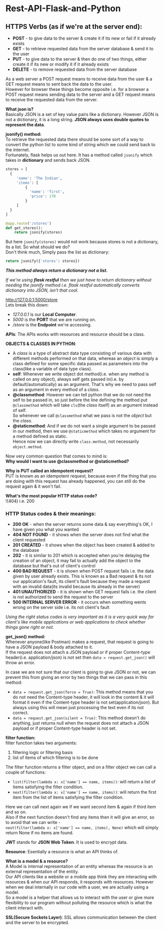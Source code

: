 # Rest-API-Flask-and-Python

## HTTPS Verbs (as if we're at the server end):
- **POST** - to give data to the server & create it if its new or fail if it already exists<br>
- **GET** - to retrieve requested data from the server database & send it to the user<br>
- **PUT** - to give data to the server & then do one of two things, either create it if its new or modify it if it already exists<br>
- **DELETE** - to remove requested data from the server database

As a web server a POST request means to receive data from the user & a GET request means to sent back the data to the user.<br>
However for browser these things become opposite i.e. for a browser a POST request means sending data to the server and a GET request means to receive the requested data from the server.

**What json is?**<br>
Basically JSON is a set of key value pairs like a dictionary. However JSON is not a dictionary, it is a long string. **JSON always uses double quotes to represent the data**.

**jsonify() method:**<br>
To retrieve the requested data there should be some sort of a way to convert the python list to some kind of string which we could send back to the internet.<br>
Fortunately, flask helps us out here. It has a method called `jsonify` which takes in **dictionary** and sends back JSON.<br>
```python
stores = [
  {
     'name': 'The Indian',
     'items': [
         {
           'name': 'first',
           'price': 170
         }
     ]
  }
]

@app.route('/stores')
def get_stores():
    return jsonify(stores)
```

But here `jsonify(stores)` would not work because stores is not a dictionary, its a list. So what should we do?<br>
Don't think much, Simply pass the list as dictionary:
```python
return jsonify({'stores': stores})
```

***This method always return a dictionary not a list.***

*If we're using <b>flask restful</b> then we just have to return dictionary without needing the jsonify method i.e. flask restful automatically converts dictionary into JSON, isn't that cool.*

http://127.0.0.1:5000/store<br>
Lets break this down:<br>
- *127.0.0.1* is our **Local Computer**.<br>
- *5000* is the **PORT** that we are running on.<br>
- */store* is the **Endpoint** we're accessing.

**APIs**: The APIs works with resources and resource should be a class.

**OBJECTS & CLASSES IN PYTHON**:<br>
- A *class* is a type of abstract data type consisting of various data with different methods performed on that data, whereas an *object* is simply a class defined for some specific data passed as parameters into the class(like a variable of data type class).<br>
- **self**: Whenever we write object dot method(i.e. when any method is called on any object), always self gets passed in(i.e. by default/automatically) as an argument. That's why we need to pass self as an argument in every method of a *class*.<br>
- **@classmethod**: However we can tell python that we do not need the self to be passed in, so just before the line defining the method put `@classmethod` which will take `cls`(the *class* itself) as an argument instead of self.<br>
So whenever we call `@classmethod` what we pass is not the *object* but the *class*.<br>
- **@staticmethod**: And if we do not want a single argument to be passed in our method, then we use `@staticmethod` which takes no argument for a method defined as static.<br>
Hence now we can directly write `class.method`, not necessarily `object.method`.

Now very common question that comes to mind is:<br>
**Why would I want to use @classmethod or @staticmethod?**<br>

**Why is PUT called an idempotent request?**<br>
PUT is known as an idempotent request, because even if the thing that you are doing with this request has already happened, you can still do the request again & it won't fail.<br>

**What's the most popular HTTP status code?**<br>
!(404) i.e. 200

### HTTP Status codes & their meanings:
- **200 OK** - when the server returns some data & say everything's OK, I have given you what you wanted
- **404 NOT FOUND** - it shows when the server does not find what the client requested
- **201 CREATED** - it shows when the object has been created & added to the database
- **202** - it is similar to 201 which is accepted when you're delaying the creation of an object, it may fail to actually add the object to the database but that's out of client's control
- **400 BAD REQUEST** - it is shown when POST request fails i.e. the data given by user already exists. This is known as a Bad request & its not our application's fault, its client's fault because they made a request with an invalid data(its invalid because its already in the server)
- **401 UNAUTHORIZED** - it is shown when GET request fails i.e. the client is not authorized to send the request to the server
- **500 INTERNAL SERVER ERROR** - it occurs when something wents wrong on the server side i.e. its not client's fault

*Using the right status codes is very important as it is a very quick way for client's like mobile applications or web applications to check whether things gone right or not.*

**get_json() method:**<br>
Whenever anyone(like Postman) makes a request, that request is going to have a JSON payload & body attached to it.<br>
If the request does not attach a JSON payload or if proper Content-type header(i.e. application/json) is not set then `data = request.get_json()` will throw an error.

In case we are not sure that our client is going to give JSON or not, we can prevent this from giving an error by two things that we can pass in this method:<br>
- `data = request.get_json(force = True)`: This method means that you do not need the Content-type header, it will look in the content & it will format it even if the Content-type header is not set(application/json). But always using this will mean just processing the text even if its not correct.
- `data = request.get_json(silent = True)`: This method doesn't do anything, just returns null when the request does not attach a JSON payload or if proper Content-type header is not set.

**filter function:**<br>
filter function takes two arguments:
1) filtering logic or filtering basis
2) list of items of which filtering is to be done

The filter function returns a filter object, and on a filter object we can call a couple of functions:<br>

- `list(filter(lambda x: x['name'] == name, items))`: will return a list of items satisfying the filter condition.
- `next(filter(lambda x: x['name'] == name, items))`: will return the first item from the list of items satisfying the filter condition.

Here we can call next again we if we want second item & again if third item and so on.<br>
Also if the next function doesn't find any items then it will give an error, so to avoid that we can write -<br>
`next(filter(lambda x: x['name'] == name, items), None)` which will simply return None if no items are found.

**JWT** stands for **JSON Web Token**. It is used to encrypt data.

**Resource**: Esentially a resource is what an API thinks of.

**What is a model & a resource?**<br>
A Model is internal representation of an entity whereas the resource is an external representation of the entity.<br>
Our API clients like a website or a mobile app think they are interacting with resources & when our API responds, it responds with resources. However when we deal internally in our code with a user, we are actually using a model.<br>
So a model is a helper that allows us to interact with the user or give more flexibility to our program without polluting the resource which is what the client interact with.

**SSL(Secure Sockets Layer)**:
SSL allows communication between the client and the server to be encrypted.
